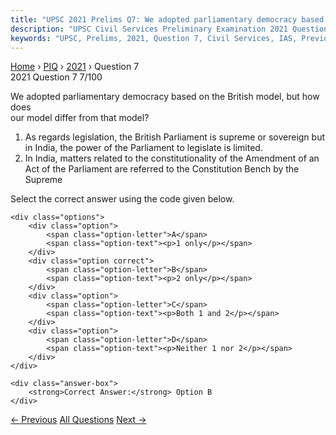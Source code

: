 ```yaml
---
title: "UPSC 2021 Prelims Q7: We adopted parliamentary democracy based on the British mode..."
description: "UPSC Civil Services Preliminary Examination 2021 Question 7 with options and answer"
keywords: "UPSC, Prelims, 2021, Question 7, Civil Services, IAS, Previous Year Questions"
---
```


<nav class="breadcrumb">
    <a href="../../">Home</a>
    <span>›</span>
    <a href="../">PIQ</a>
    <span>›</span>
    <a href="./">2021</a>
    <span>›</span>
    <span>Question 7</span>
</nav>

<div class="question-header">
    <div class="question-meta">
        <span class="year-badge">2021</span>
        <span class="question-number">Question 7</span>
        <span class="progress">7/100</span>
    </div>
    <div class="progress-bar">
        <div class="progress-fill" style="width: 7.0%"></div>
    </div>
</div>

<div class="question-content">
    <div class="question-text">
        <p>We adopted parliamentary democracy based on the British model, but how does<br />
our model differ from that model?</p>
<ol>
<li>As regards legislation, the British Parliament is supreme or sovereign but in India, the power of the Parliament to legislate is limited.</li>
<li>In India, matters related to the constitutionality of the Amendment of an Act of the Parliament are referred to the Constitution Bench by the Supreme</li>
</ol>
<p>Select the correct answer using the code given below.</p>
    </div>
    
    <div class="options">
        <div class="option">
            <span class="option-letter">A</span>
            <span class="option-text"><p>1 only</p></span>
        </div>
        <div class="option correct">
            <span class="option-letter">B</span>
            <span class="option-text"><p>2 only</p></span>
        </div>
        <div class="option">
            <span class="option-letter">C</span>
            <span class="option-text"><p>Both 1 and 2</p></span>
        </div>
        <div class="option">
            <span class="option-letter">D</span>
            <span class="option-text"><p>Neither 1 nor 2</p></span>
        </div>
    </div>

    <div class="answer-box">
        <strong>Correct Answer:</strong> Option B
    </div>
</div>

<div class="question-nav">
    <a href="../q006-which-one-of-the-following-is-a-reason-why-astrono/" class="nav-btn prev">← Previous</a>
    <a href="../" class="nav-btn center">All Questions</a>
    <a href="../q008-with-reference-to-the-union-government-consider-th/" class="nav-btn next">Next →</a>
</div>
